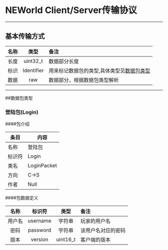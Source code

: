 # NEWorld Client/Server传输协议
***
## 基本传输方式
|  名称  |     类型     | 备注                                       |
| :--: | :--------: | :--------------------------------------- |
|  长度  |  uint32_t  | 数据部分长度                                   |
|  标识  | Identifier | 用来标记数据包的类型,具体类型见[数据包类型](#user-content-数据包类型) |
|  数据  |    raw     | 数据部分，根据数据包类型解析                           |
***
##数据包类型

### 登陆包(Login)
####包介绍

| 条目   | 内容          |
| ---- | ----------- |
| 名称   | 登陆包         |
| 标识符  | Login       |
| 类名   | LoginPacket |
| 方向   | C->S        |
| 作者   | Null        |


####包数据定义

|  名称  |   标识符    |    类型    | 备注        |
| :--: | :------: | :------: | :-------- |
| 用户名  | username |   字符串    | 玩家的用户名    |
|  密码  | password |   字符串    | 该用户名对应的密码 |
|  版本  | version  | uint16_t | 客户端的版本    |
